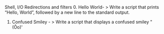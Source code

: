 Shell, I/O Redirections and filters
0. Hello World- > Write a script that prints “Hello, World”, followed by a new line to the standard output.
1. Confused Smiley - > Write a script that displays a confused smiley "(Ôo)'
